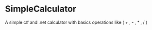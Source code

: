 # SimpleCalculator
A simple c# and .net calculator with basics operations like ( + , - , * , / )



